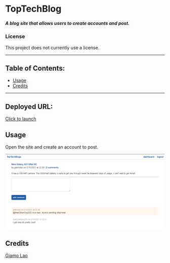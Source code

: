 # TopTechBlog
##### A blog site that allows users to create accounts and post.
### License
This project does not currently use a license.

---------------
## Table of Contents:
* [Usage](#usage)
* [Credits](#credits)
---------------
 ## Deployed URL:
[Click to launch](https://toptechblogs.herokuapp.com)
## Usage
Open the site and create an account to post.

![readme.PNG](./readme.PNG)

## Credits
[Giamo Lao](https://technicalparadox.github.io)
